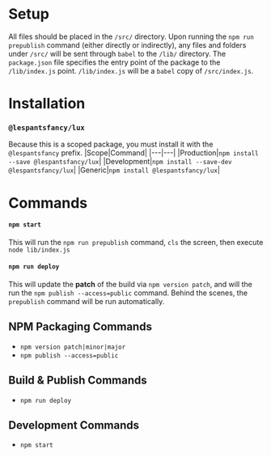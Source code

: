 # Setup
All files should be placed in the `/src/` directory.  Upon running the `npm run prepublish` command (either directly or indirectly), any files and folders under `/src/` will be sent through `babel` to the `/lib/` directory.  The `package.json` file specifies the entry point of the package to the `/lib/index.js` point.  `/lib/index.js` will be a `babel` copy of `/src/index.js`.

# Installation
### **`@lespantsfancy/lux`**
Because this is a scoped package, you must install it with the `@lespantsfancy` prefix.
|Scope|Command|
|---|---|
|Production|`npm install --save @lespantsfancy/lux`|
|Development|`npm install --save-dev @lespantsfancy/lux`|
|Generic|`npm install @lespantsfancy/lux`|

# Commands
#### `npm start`
This will run the `npm run prepublish` command, `cls` the screen, then execute `node lib/index.js`

#### `npm run deploy`
This will update the **patch** of the build via `npm version patch`, and will the run the `npm publish --access=public` command.  Behind the scenes, the `prepublish` command will be run automatically.

## NPM Packaging Commands
* `npm version patch|minor|major`
* `npm publish --access=public`

## Build & Publish Commands
* `npm run deploy`

## Development Commands
* `npm start`